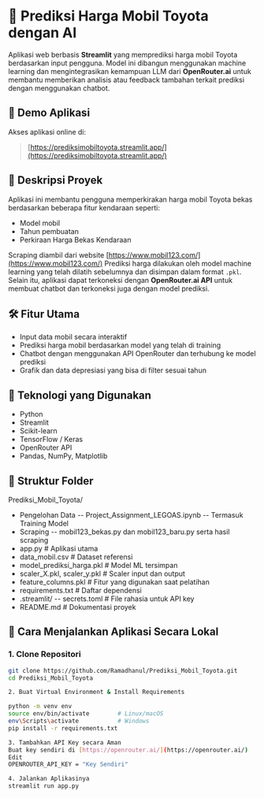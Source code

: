 # 🚗 Prediksi Harga Mobil Toyota dengan AI

Aplikasi web berbasis **Streamlit** yang memprediksi harga mobil Toyota berdasarkan input pengguna. Model ini dibangun menggunakan machine learning dan mengintegrasikan kemampuan LLM dari **OpenRouter.ai** untuk membantu memberikan analisis atau feedback tambahan terkait prediksi dengan menggunakan chatbot.

## 🔗 Demo Aplikasi
Akses aplikasi online di:  
> [https://prediksimobiltoyota.streamlit.app/](https://prediksimobiltoyota.streamlit.app/) 

## 🧰 Deskripsi Proyek
Aplikasi ini membantu pengguna memperkirakan harga mobil Toyota bekas berdasarkan beberapa fitur kendaraan seperti:
- Model mobil
- Tahun pembuatan
- Perkiraan Harga Bekas Kendaraan

Scraping diambil dari website [https://www.mobil123.com/](https://www.mobil123.com/) 
Prediksi harga dilakukan oleh model machine learning yang telah dilatih sebelumnya dan disimpan dalam format `.pkl`.  
Selain itu, aplikasi dapat terkoneksi dengan **OpenRouter.ai API** untuk membuat chatbot dan terkoneksi juga dengan model prediksi.

## 🛠 Fitur Utama
- Input data mobil secara interaktif
- Prediksi harga mobil berdasarkan model yang telah di training
- Chatbot dengan menggunakan API OpenRouter dan terhubung ke model prediksi
- Grafik dan data depresiasi yang bisa di filter sesuai tahun

## 🧪 Teknologi yang Digunakan
- Python
- Streamlit
- Scikit-learn
- TensorFlow / Keras
- OpenRouter API
- Pandas, NumPy, Matplotlib

## 📁 Struktur Folder
Prediksi_Mobil_Toyota/
- Pengelohan Data
-- Project_Assignment_LEGOAS.ipynb -- Termasuk Training Model
- Scraping
-- mobil123_bekas.py dan mobil123_baru.py serta hasil scraping
- app.py # Aplikasi utama
- data_mobil.csv # Dataset referensi
- model_prediksi_harga.pkl # Model ML tersimpan
- scaler_X.pkl, scaler_y.pkl # Scaler input dan output
- feature_columns.pkl # Fitur yang digunakan saat pelatihan
- requirements.txt # Daftar dependensi
- .streamlit/
-- secrets.toml # File rahasia untuk API key
- README.md # Dokumentasi proyek

## 🚀 Cara Menjalankan Aplikasi Secara Lokal

### 1. Clone Repositori
```bash
git clone https://github.com/Ramadhanul/Prediksi_Mobil_Toyota.git
cd Prediksi_Mobil_Toyota

2. Buat Virtual Environment & Install Requirements

python -m venv env
source env/bin/activate        # Linux/macOS
env\Scripts\activate           # Windows
pip install -r requirements.txt

3. Tambahkan API Key secara Aman
Buat key sendiri di [https://openrouter.ai/](https://openrouter.ai/) 
Edit
OPENROUTER_API_KEY = "Key Sendiri"

4. Jalankan Aplikasinya
streamlit run app.py
